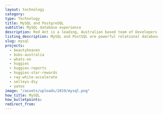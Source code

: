 ```yaml
---
layout: technology
category:
type: Technology
title: MySQL and PostgreSQL
subtitle: MySQL database experience
description: Red Ant is a leading, Australian based team of Developers. We’ve worked with hundreds of companies and startups to build APIs and server side platforms that depend on database technologies such as MySQL and MySQL Percona.
listing_description: MySQL and PostSQL are powerful relational database management systems that use Structured Query Language (SQL). Both are open source and provide enormous flexibility to create the ideal solution for your website or app. We have created many apps and websites with MySQL and PostgrSQL.
slug: mysql
projects:
  - beautyheaven
  - bubs-australia
  - whats-on
  - huggies
  - huggies-reports
  - huggies-star-rewards
  - ray-white-accelerate
  - selleys-diy
  - yates
image: "/assets/uploads/2019/mysql.png"
how_title: MySQL
how_bulletpoints:
redirect_from:
---
```

